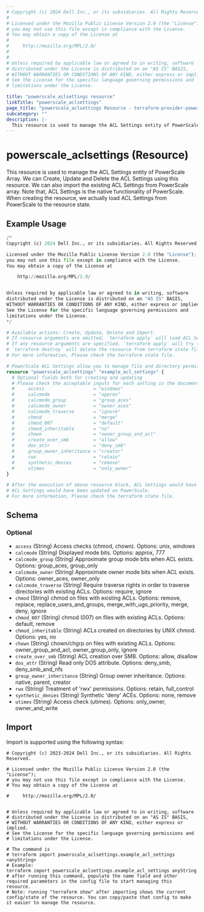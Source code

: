 ```yaml
---
# Copyright (c) 2024 Dell Inc., or its subsidiaries. All Rights Reserved.
#
# Licensed under the Mozilla Public License Version 2.0 (the "License");
# you may not use this file except in compliance with the License.
# You may obtain a copy of the License at
#
#     http://mozilla.org/MPL/2.0/
#
#
# Unless required by applicable law or agreed to in writing, software
# distributed under the License is distributed on an "AS IS" BASIS,
# WITHOUT WARRANTIES OR CONDITIONS OF ANY KIND, either express or implied.
# See the License for the specific language governing permissions and
# limitations under the License.

title: "powerscale_aclsettings resource"
linkTitle: "powerscale_aclsettings"
page_title: "powerscale_aclsettings Resource - terraform-provider-powerscale"
subcategory: ""
description: |-
  This resource is used to manage the ACL Settings entity of PowerScale Array. We can Create, Update and Delete the ACL Settings using this resource. We can also import the existing ACL Settings from PowerScale array. Note that, ACL Settings is the native functionality of PowerScale. When creating the resource, we actually load ACL Settings from PowerScale to the resource state.
---
```


# powerscale_aclsettings (Resource)

This resource is used to manage the ACL Settings entity of PowerScale Array. We can Create, Update and Delete the ACL Settings using this resource. We can also import the existing ACL Settings from PowerScale array. Note that, ACL Settings is the native functionality of PowerScale. When creating the resource, we actually load ACL Settings from PowerScale to the resource state.


## Example Usage

```terraform
/*
Copyright (c) 2024 Dell Inc., or its subsidiaries. All Rights Reserved.

Licensed under the Mozilla Public License Version 2.0 (the "License");
you may not use this file except in compliance with the License.
You may obtain a copy of the License at

    http://mozilla.org/MPL/2.0/


Unless required by applicable law or agreed to in writing, software
distributed under the License is distributed on an "AS IS" BASIS,
WITHOUT WARRANTIES OR CONDITIONS OF ANY KIND, either express or implied.
See the License for the specific language governing permissions and
limitations under the License.
*/

# Available actions: Create, Update, Delete and Import.
# If resource arguments are omitted, `terraform apply` will load ACL Settings from PowerScale, and save to terraform state file.
# If any resource arguments are specified, `terraform apply` will try to load ACL Settings (if not loaded) and update the settings.
# `terraform destroy` will delete the resource from terraform state file rather than deleting ACL Settings from PowerScale.
# For more information, Please check the terraform state file.

# PowerScale ACL Settings allow you to manage file and directory permissions, referred to as access rights.
resource "powerscale_aclsettings" "example_acl_settings" {
  # Optional fields both for creating and updating
  # Please check the acceptable inputs for each setting in the documentation
  #     access                  = "windows"
  #     calcmode                = "approx"
  #     calcmode_group          = "group_aces"
  #     calcmode_owner          = "owner_aces"
  #     calcmode_traverse       = "ignore"
  #     chmod                   = "merge"
  #     chmod_007               = "default"
  #     chmod_inheritable       = "no"
  #     chown                   = "owner_group_and_acl"
  #     create_over_smb         = "allow"
  #     dos_attr                = "deny_smb"
  #     group_owner_inheritance = "creator"
  #     rwx                     = "retain"
  #     synthetic_denies        = "remove"
  #     utimes                  = "only_owner"
}

# After the execution of above resource block, ACL Settings would have been cached in terraform state file, or
# ACL Settings would have been updated on PowerScale.
# For more information, Please check the terraform state file.
```

<!-- schema generated by tfplugindocs -->
## Schema

### Optional

- `access` (String) Access checks (chmod, chown). Options: unix, windows
- `calcmode` (String) Displayed mode bits. Options: approx, 777
- `calcmode_group` (String) Approximate group mode bits when ACL exists. Options: group_aces, group_only
- `calcmode_owner` (String) Approximate owner mode bits when ACL exists. Options: owner_aces, owner_only
- `calcmode_traverse` (String) Require traverse rights in order to traverse directories with existing ACLs. Options: require, ignore
- `chmod` (String) chmod on files with existing ACLs. Options: remove, replace, replace_users_and_groups, merge_with_ugo_priority, merge, deny, ignore
- `chmod_007` (String) chmod (007) on files with existing ACLs. Options: default, remove
- `chmod_inheritable` (String) ACLs created on directories by UNIX chmod. Options: yes, no
- `chown` (String) chown/chgrp on files with existing ACLs. Options: owner_group_and_acl, owner_group_only, ignore
- `create_over_smb` (String) ACL creation over SMB. Options: allow, disallow
- `dos_attr` (String) Read only DOS attribute. Options: deny_smb, deny_smb_and_nfs
- `group_owner_inheritance` (String) Group owner inheritance. Options: native, parent, creator
- `rwx` (String) Treatment of 'rwx' permissions. Options: retain, full_control
- `synthetic_denies` (String) Synthetic 'deny' ACEs. Options: none, remove
- `utimes` (String) Access check (utimes). Options: only_owner, owner_and_write

## Import

Import is supported using the following syntax:

```shell
# Copyright (c) 2023-2024 Dell Inc., or its subsidiaries. All Rights Reserved.

# Licensed under the Mozilla Public License Version 2.0 (the "License");
# you may not use this file except in compliance with the License.
# You may obtain a copy of the License at

#     http://mozilla.org/MPL/2.0/


# Unless required by applicable law or agreed to in writing, software
# distributed under the License is distributed on an "AS IS" BASIS,
# WITHOUT WARRANTIES OR CONDITIONS OF ANY KIND, either express or implied.
# See the License for the specific language governing permissions and
# limitations under the License.

# The command is
# terraform import powerscale_aclsettings.example_acl_settings <anyString>
# Example:
terraform import powerscale_aclsettings.example_acl_settings anyString
# after running this command, populate the name field and other required parameters in the config file to start managing this resource.
# Note: running "terraform show" after importing shows the current config/state of the resource. You can copy/paste that config to make it easier to manage the resource.
```